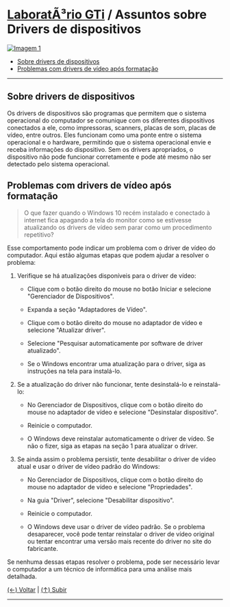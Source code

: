 # [LaboratÃ³rio GTi](https://github.com/systemboys/GTi_Laboratory#laborat%C3%B3rio-gti "LaboratÃ³rio GTi") / Assuntos sobre Drivers de dispositivos

[![Imagem 1](https://site.com/img/exemplo.png "Imagem 1")](http://link.com "Imagem 1")

- [Sobre drivers de dispositivos](# "Sobre drivers de dispositivos")
- [Problemas com drivers de vídeo após formatação](https://site.com#anchor-link-1 "Problemas com drivers de vídeo após formatação")

---

## Sobre drivers de dispositivos

Os drivers de dispositivos são programas que permitem que o sistema operacional do computador se comunique com os diferentes dispositivos conectados a ele, como impressoras, scanners, placas de som, placas de vídeo, entre outros. Eles funcionam como uma ponte entre o sistema operacional e o hardware, permitindo que o sistema operacional envie e receba informações do dispositivo. Sem os drivers apropriados, o dispositivo não pode funcionar corretamente e pode até mesmo não ser detectado pelo sistema operacional.

## Problemas com drivers de vídeo após formatação

> O que fazer quando o Windows 10 recém instalado e conectado à internet fica apagando a tela do monitor como se estivesse atualizando os drivers de vídeo sem parar como um procedimento repetitivo?

Esse comportamento pode indicar um problema com o driver de vídeo do computador. Aqui estão algumas etapas que podem ajudar a resolver o problema:

1. Verifique se há atualizações disponíveis para o driver de vídeo:

    - Clique com o botão direito do mouse no botão Iniciar e selecione "Gerenciador de Dispositivos".

    - Expanda a seção "Adaptadores de Vídeo".
    
    - Clique com o botão direito do mouse no adaptador de vídeo e selecione "Atualizar driver".

    - Selecione "Pesquisar automaticamente por software de driver atualizado".

    - Se o Windows encontrar uma atualização para o driver, siga as instruções na tela para instalá-lo.

2. Se a atualização do driver não funcionar, tente desinstalá-lo e reinstalá-lo:

    - No Gerenciador de Dispositivos, clique com o botão direito do mouse no adaptador de vídeo e selecione "Desinstalar dispositivo".

    - Reinicie o computador.

    - O Windows deve reinstalar automaticamente o driver de vídeo. Se não o fizer, siga as etapas na seção 1 para atualizar o driver.

3. Se ainda assim o problema persistir, tente desabilitar o driver de vídeo atual e usar o driver de vídeo padrão do Windows:

    - No Gerenciador de Dispositivos, clique com o botão direito do mouse no adaptador de vídeo e selecione "Propriedades".
    
    - Na guia "Driver", selecione "Desabilitar dispositivo".
    
    - Reinicie o computador.
    
    - O Windows deve usar o driver de vídeo padrão. Se o problema desaparecer, você pode tentar reinstalar o driver de vídeo original ou tentar encontrar uma versão mais recente do driver no site do fabricante.

Se nenhuma dessas etapas resolver o problema, pode ser necessário levar o computador a um técnico de informática para uma análise mais detalhada.

[(&larr;) Voltar](https://github.com/systemboys/GTi_Laboratory#laborat%C3%B3rio-gti "Voltar ao SumÃ¡rio") | 
[(&uarr;) Subir](#assunto "Subir para o topo")

---
